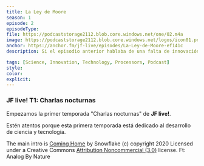 ```yaml
---
title: La Ley de Moore
season: 1
episode: 2
episodeType:
file: https://podcaststorage2112.blob.core.windows.net/one/02.m4a
image: https://podcaststorage2112.blob.core.windows.net/logos/icon01.png
anchor: https://anchor.fm/jf-live/episodes/La-Ley-de-Moore-ef141c
description: Si el episodio anterior hablaba de una falta de innovación, en esta ocasión abordamos una ley que marca el progreso del poder computacional actual. ¿Será esta ley la que nos lleve a la singularidad?

tags: [Science, Innovation, Technology, Processors, Podcast]
style:
color:
explicit:
---
```



### JF live! T1: Charlas nocturnas
Empezamos la primer temporada "Charlas nocturnas" de **JF live!**.

Estén atentos porque esta primera temporada está dedicado al desarrollo de ciencia y tecnología.

<div class="attribution-block">The main intro is <a href="http://dig.ccmixter.org/files/snowflake/61307">Coming Home</a> by Snowflake (c) copyright 2020 Licensed under a Creative Commons <a href="http://creativecommons.org/licenses/by-nc/3.0/">Attribution Noncommercial  (3.0)</a> license. Ft: Analog By Nature</div>
